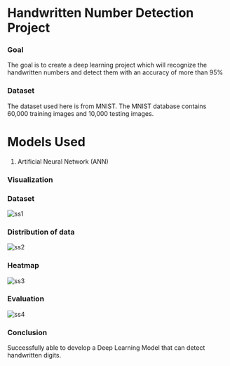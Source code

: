 # Handwritten Number Detection Project

### Goal
The goal is to create a deep learning project which will recognize the handwritten numbers and detect them with an accuracy of more than 95%

### Dataset
The dataset used here is from MNIST.
The MNIST database contains 60,000 training images and 10,000 testing images.


# Models Used #
1. Artificial Neural Network (ANN)

### Visualization ###

### Dataset ###
![ss1](https://user-images.githubusercontent.com/73381366/194702480-aa14c4e9-3111-4b61-8efc-2ea30fea502e.jpg)

### Distribution of data ###
![ss2](https://user-images.githubusercontent.com/73381366/194702538-c74b78f5-1370-4476-ba7d-bc593100e826.jpg)

### Heatmap ###
![ss3](https://user-images.githubusercontent.com/73381366/194702565-390871ca-e718-471d-b7f0-4bd63c2783ff.jpg)

### Evaluation ###
![ss4](https://user-images.githubusercontent.com/73381366/194702612-a9ddb9c8-9a2c-4b4e-a288-01c09c258a8e.jpg)

### Conclusion ###
Successfully able to develop a Deep Learning Model that can detect handwritten digits.
